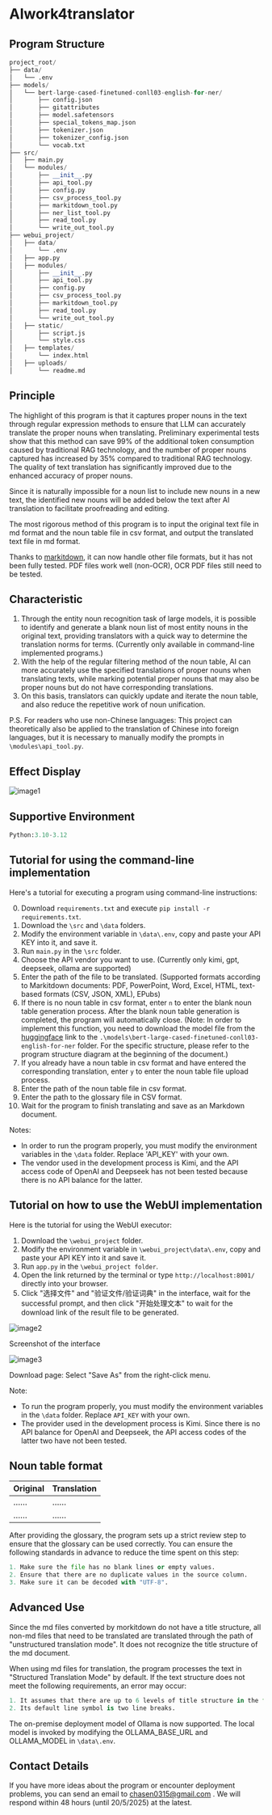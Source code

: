 # AIwork4translator

## Program Structure

```python
project_root/
├── data/
│   └── .env
├── models/
│   └── bert-large-cased-finetuned-conll03-english-for-ner/
│       ├── config.json
│       ├── gitattributes
│       ├── model.safetensors
│       ├── special_tokens_map.json
│       ├── tokenizer.json
│       ├── tokenizer_config.json
│       └── vocab.txt
├── src/
│   ├── main.py
│   └── modules/
│       ├── __init__.py
│       ├── api_tool.py
│       ├── config.py
│       ├── csv_process_tool.py
│       ├── markitdown_tool.py
│       ├── ner_list_tool.py
│       ├── read_tool.py
│       └── write_out_tool.py
├── webui_project/
│   ├── data/
│       └── .env
│   ├── app.py
│   ├── modules/
│       ├── __init__.py
│       ├── api_tool.py
│       ├── config.py
│       ├── csv_process_tool.py
│       ├── markitdown_tool.py
│       ├── read_tool.py
│       └── write_out_tool.py
│   ├── static/
│       ├── script.js
│       └── style.css
│   ├── templates/
│       └── index.html
│   ├── uploads/
│       └── readme.md
```

## Principle

The highlight of this program is that it captures proper nouns in the text through regular expression methods to ensure that LLM can accurately translate the proper nouns when translating. Preliminary experimental tests show that this method can save 99% of the additional token consumption caused by traditional RAG technology, and the number of proper nouns captured has increased by 35% compared to traditional RAG technology. The quality of text translation has significantly improved due to the enhanced accuracy of proper nouns.

Since it is naturally impossible for a noun list to include new nouns in a new text, the identified new nouns will be added below the text after AI translation to facilitate proofreading and editing.

The most rigorous method of this program is to input the original text file in md format and the noun table file in csv format, and output the translated text file in md format.

Thanks to [markitdown](https://github.com/microsoft/markitdown), it can now handle other file formats, but it has not been fully tested. PDF files work well (non-OCR), OCR PDF files still need to be tested.

## Characteristic

1. Through the entity noun recognition task of large models, it is possible to identify and generate a blank noun list of most entity nouns in the original text, providing translators with a quick way to determine the translation norms for terms. (Currently only available in command-line implemented programs.)
2. With the help of the regular filtering method of the noun table, AI can more accurately use the specified translations of proper nouns when translating texts, while marking potential proper nouns that may also be proper nouns but do not have corresponding translations.
3. On this basis, translators can quickly update and iterate the noun table, and also reduce the repetitive work of noun unification.

P.S. For readers who use non-Chinese languages: This project can theoretically also be applied to the translation of Chinese into foreign languages, but it is necessary to manually modify the prompts in `\modules\api_tool.py`.

## Effect Display

![image1](https://github.com/chaosen315/AIwork4translator/blob/1.0.0-release/images/444430551-b22bfb0e-d7a9-40f7-8f69-b02b524b5b08.jpg)

## Supportive Environment

```python
Python:3.10-3.12
```

## Tutorial for using the command-line implementation

Here's a tutorial for executing a program using command-line instructions:

0. Download `requirements.txt` and execute `pip install -r requirements.txt`.
1. Download the `\src` and `\data` folders.
2. Modify the environment variable in `\data\.env`, copy and paste your API KEY into it, and save it.
3. Run `main.py` in the `\src` folder.
4. Choose the API vendor you want to use. (Currently only kimi, gpt, deepseek, ollama are supported)
5. Enter the path of the file to be translated. (Supported formats according to Markitdown documents: PDF, PowerPoint, Word, Excel, HTML, text-based formats (CSV, JSON, XML), EPubs)
6. If there is no noun table in csv format, enter `n` to enter the blank noun table generation process. After the blank noun table generation is completed, the program will automatically close.
(Note: In order to implement this function, you need to download the model file from the [huggingface](https://huggingface.co/chaosen/bert-large-cased-finetuned-conll03-english-for-ner) link to the `.\models\bert-large-cased-finetuned-conll03-english-for-ner` folder. For the specific structure, please refer to the program structure diagram at the beginning of the document.)
7. If you already have a noun table in csv format and have entered the corresponding translation, enter `y` to enter the noun table file upload process.
8. Enter the path of the noun table file in csv format.
8. Enter the path to the glossary file in CSV format.
9. Wait for the program to finish translating and save as an Markdown document.

Notes:

- In order to run the program properly, you must modify the environment variables in the `\data` folder. Replace 'API_KEY' with your own.
- The vendor used in the development process is Kimi, and the API access code of OpenAI and Deepseek has not been tested because there is no API balance for the latter.

## Tutorial on how to use the WebUI implementation

Here is the tutorial for using the WebUI executor:

1. Download the `\webui_project` folder.
2. Modify the environment variable in `\webui_project\data\.env`, copy and paste your API KEY into it and save it.
3. Run `app.py` in the `\webui_project folder`.
4. Open the link returned by the terminal or type `http://localhost:8001/` directly into your browser.
5. Click "选择文件" and "验证文件/验证词典" in the interface, wait for the successful prompt, and then click "开始处理文本" to wait for the download link of the result file to be generated.

![image2](https://github.com/chaosen315/AIwork4translator/blob/1.0.0-release/images/444591524-9efb2f04-2aa1-4fe7-ad3d-b206f227f3d1.png)

Screenshot of the interface

![image3](https://github.com/chaosen315/AIwork4translator/blob/1.0.0-release/images/180406E35AFC69EE34ACE24CAAB3E460.png)

Download page: Select "Save As" from the right-click menu.

Note:

*   To run the program properly, you must modify the environment variables in the `\data` folder. Replace `API_KEY` with your own.
*   The provider used in the development process is Kimi. Since there is no API balance for OpenAI and Deepseek, the API access codes of the latter two have not been tested.

## Noun table format

| Original | Translation |
| --- | --- |
| …… | …… |
| …… | …… |

After providing the glossary, the program sets up a strict review step to ensure that the glossary can be used correctly. You can ensure the following standards in advance to reduce the time spent on this step:

```python
1. Make sure the file has no blank lines or empty values.
2. Ensure that there are no duplicate values ​​in the source column.
3. Make sure it can be decoded with "UTF-8".
```

## Advanced Use

Since the md files converted by morkitdown do not have a title structure, all non-md files that need to be translated are translated through the path of "unstructured translation mode". It does not recognize the title structure of the md document.

When using md files for translation, the program processes the text in "Structured Translation Mode" by default. If the text structure does not meet the following requirements, an error may occur:

```python
1. It assumes that there are up to 6 levels of title structure in the file by default, and intelligently splits the text into sections based on the text structure.
2. Its default line symbol is two line breaks.
```
The on-premise deployment model of Ollama is now supported. The local model is invoked by modifying the OLLAMA_BASE_URL and OLLAMA_MODEL in `\data\.env`.
## Contact Details

If you have more ideas about the program or encounter deployment problems, you can send an email to [chasen0315@gmail.com](mailto:chasen0315@gmail.com) . We will respond within 48 hours (until 20/5/2025) at the latest.
